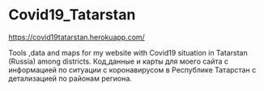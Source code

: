 # Covid19_Tatarstan

https://covid19tatarstan.herokuapp.com/

Tools ,data and maps for my website with Covid19 situation in Tatarstan (Russia) among districts. 
Код,данные и карты для моего сайта с информацией по ситуации с коронавирусом в Республике Татарстан с детализацией по районам региона.
